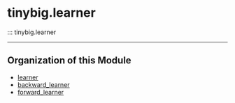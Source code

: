 # tinybig.learner

::: tinybig.learner

---------------------------------------
## Organization of this Module

* [learner](learner.md)
* [backward_learner](backward_learner.md)
* [forward_learner](forward_learner.md)
